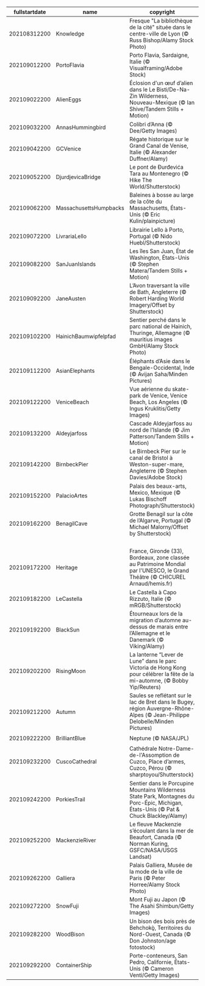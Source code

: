 |fullstartdate|name|copyright|title|image|
|--|--|--|--|--|
202108312200|Knowledge|Fresque "La bibliothèque de la cité" située dans le centre-ville de Lyon  (© Russ Bishop/Alamy Stock Photo)|La fin de la récré|![](/fr-FR/2021/09/202108312200Knowledge.jpg)|
202109012200|PortoFlavia|Porto Flavia, Sardaigne, Italie (© Visualframing/Adobe Stock)|L’élégance italienne, toujours|![](/fr-FR/2021/09/202109012200PortoFlavia.jpg)|
202109022200|AlienEggs|Éclosion d'un œuf d’alien dans le Le Bisti/De-Na-Zin Wilderness, Nouveau-Mexique (© Ian Shive/Tandem Stills + Motion)|Rocher d’ailleurs|![](/fr-FR/2021/09/202109022200AlienEggs.jpg)|
202109032200|AnnasHummingbird|Colibri d’Anna (© Dee/Getty Images)|Le colibri d’Anna|![](/fr-FR/2021/09/202109032200AnnasHummingbird.jpg)|
202109042200|GCVenice|Régate historique sur le Grand Canal de Venise, Italie (© Alexander Duffner/Alamy)|Régate vénitienne|![](/fr-FR/2021/09/202109042200GCVenice.jpg)|
202109052200|DjurdjevicaBridge|Le pont de Đurđevića Tara au Montenegro (© Hike The World/Shutterstock)|Une sacrée histoire de pont|![](/fr-FR/2021/09/202109052200DjurdjevicaBridge.jpg)|
202109062200|MassachusettsHumpbacks|Baleines à bosse au large de la côte du Massachusetts, États-Unis (© Eric Kulin/plainpicture)|Festin pour baleines|![](/fr-FR/2021/09/202109062200MassachusettsHumpbacks.jpg)|
202109072200|LivrariaLello|Librairie Lello à Porto, Portugal (© Nido Huebl/Shutterstock)|Ensorcelante librairie|![](/fr-FR/2021/09/202109072200LivrariaLello.jpg)|
202109082200|SanJuanIslands|Les îles San Juan, État de Washington, États-Unis (© Stephen Matera/Tandem Stills + Motion)|Îles et Histoire|![](/fr-FR/2021/09/202109082200SanJuanIslands.jpg)|
202109092200|JaneAusten|L’Avon traversant la ville de Bath, Angleterre (© Robert Harding World Imagery/Offset by Shutterstock)|L’inspiration de Jane Austen|![](/fr-FR/2021/09/202109092200JaneAusten.jpg)|
202109102200|HainichBaumwipfelpfad|Sentier perché dans le parc national de Hainich, Thuringe, Allemagne (© mauritius images GmbH/Alamy Stock Photo)|Balade à la cime des arbres|![](/fr-FR/2021/09/202109102200HainichBaumwipfelpfad.jpg)|
202109112200|AsianElephants|Éléphants d’Asie dans le Bengale-Occidental, Inde (© Avijan Saha/Minden Pictures)|Ancêtres vivants|![](/fr-FR/2021/09/202109112200AsianElephants.jpg)|
202109122200|VeniceBeach|Vue aérienne du skate-park de Venice,  Venice Beach, Los Angeles (© Ingus Kruklitis/Getty Images)|Surfer quoi qu’il arrive|![](/fr-FR/2021/09/202109122200VeniceBeach.jpg)|
202109132200|Aldeyjarfoss|Cascade Aldeyjarfoss au nord de l’Islande (© Jim Patterson/Tandem Stills + Motion)|Puissance nordique|![](/fr-FR/2021/09/202109132200Aldeyjarfoss.jpg)|
202109142200|BirnbeckPier|Le Birnbeck Pier sur le canal de Bristol à Weston-super-mare, Angleterre (© Stephen Davies/Adobe Stock)|Souvenirs d’antan|![](/fr-FR/2021/09/202109142200BirnbeckPier.jpg)|
202109152200|PalacioArtes|Palais des beaux-arts, Mexico, Mexique (© Lukas Bischoff Photograph/Shutterstock)|Cri d’indépendance|![](/fr-FR/2021/09/202109152200PalacioArtes.jpg)|
202109162200|BenagilCave|Grotte Benagil sur la côte de l’Algarve, Portugal (© Michael Malorny/Offset by Shutterstock)|L’œil de la grotte|![](/fr-FR/2021/09/202109162200BenagilCave.jpg)|
||||![](/fr-FR/2021/09/.jpg)|
202109172200|Heritage|France, Gironde (33), Bordeaux, zone classée au Patrimoine Mondial par l'UNESCO, le Grand Théâtre (© CHICUREL Arnaud/hemis.fr)|Notre beau pays|![](/fr-FR/2021/09/202109172200Heritage.jpg)|
202109182200|LeCastella|Le Castella à Capo Rizzuto, Italie (© mRGB/Shutterstock)|La Journée du parler pirate|![](/fr-FR/2021/09/202109182200LeCastella.jpg)|
202109192200|BlackSun|Étourneaux lors de la migration d’automne au-dessus de marais entre l’Allemagne et le Danemark (© Viking/Alamy)|Silence, on murmure|![](/fr-FR/2021/09/202109192200BlackSun.jpg)|
202109202200|RisingMoon|La lanterne “Lever de Lune” dans le parc Victoria de Hong Kong pour célébrer la fête de la mi-automne, (© Bobby Yip/Reuters)|Lever de Lune|![](/fr-FR/2021/09/202109202200RisingMoon.jpg)|
202109212200|Autumn|Saules se reflétant sur le lac de Bret dans le Bugey, région Auvergne-Rhône-Alpes (© Jean-Philippe Delobelle/Minden Pictures)|La saison la plus riche|![](/fr-FR/2021/09/202109212200Autumn.jpg)|
202109222200|BrilliantBlue|Neptune (© NASA/JPL)|Géant de glace|![](/fr-FR/2021/09/202109222200BrilliantBlue.jpg)|
202109232200|CuscoCathedral|Cathédrale Notre-Dame-de-l'Assomption de Cuzco, Place d’armes, Cuzco, Pérou (© sharptoyou/Shutterstock)|Trésor des Andes|![](/fr-FR/2021/09/202109232200CuscoCathedral.jpg)|
202109242200|PorkiesTrail|Sentier dans le Porcupine Mountains Wilderness State Park, Montagnes du Porc-Épic, Michigan, États-Unis (© Pat & Chuck Blackley/Alamy)|De l’automne dans l’air|![](/fr-FR/2021/09/202109242200PorkiesTrail.jpg)|
202109252200|MackenzieRiver|Le fleuve Mackenzie s’écoulant dans la mer de Beaufort, Canada (© Norman Kuring, GSFC/NASA/USGS Landsat)|Journée mondiale des rivières et des fleuves|![](/fr-FR/2021/09/202109252200MackenzieRiver.jpg)|
202109262200|Galliera|Palais Galliera, Musée de la mode de la ville de Paris (© Peter Horree/Alamy Stock Photo)|La mode, la mode, la mode|![](/fr-FR/2021/09/202109262200Galliera.jpg)|
202109272200|SnowFuji|Mont Fuji au Japon (© The Asahi Shimbun/Getty Images)|Sommet enneigé|![](/fr-FR/2021/09/202109272200SnowFuji.jpg)|
202109282200|WoodBison|Un bison des bois près de Behchokǫ̀, Territoires du Nord-Ouest, Canada (© Don Johnston/age fotostock)|Bison des bois|![](/fr-FR/2021/09/202109282200WoodBison.jpg)|
202109292200|ContainerShip|Porte-conteneurs, San Pedro, Californie, États-Unis (© Cameron Venti/Getty Images)|Commerce mondial en action|![](/fr-FR/2021/09/202109292200ContainerShip.jpg)|
